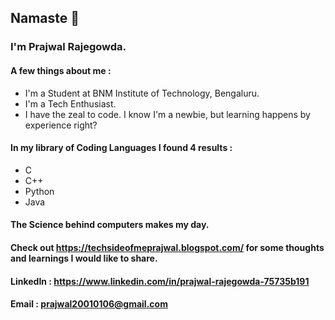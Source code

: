 ## Namaste 🙏
### I'm Prajwal Rajegowda.

#### A few things about me :
- I'm a Student at BNM Institute of Technology, Bengaluru.
- I'm a Tech Enthusiast.
- I have the zeal to code. I know I'm a newbie, but learning happens by experience right?

#### In my library of Coding Languages I found 4 results :
- C
- C++
- Python
- Java

#### The Science behind computers makes my day. 
#### Check out https://techsideofmeprajwal.blogspot.com/ for some thoughts and learnings I would like to share.

#### LinkedIn : https://www.linkedin.com/in/prajwal-rajegowda-75735b191
#### Email : prajwal20010106@gmail.com
